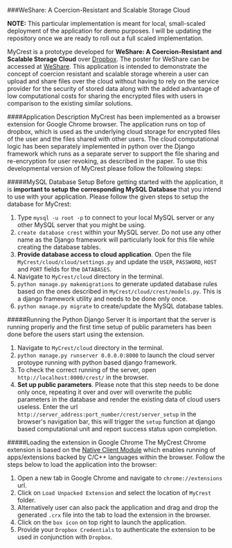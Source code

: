 ###WeShare: A Coercion-Resistant and Scalable Storage Cloud

**NOTE:** This particular implementation is meant for local, small-scaled deployment of the application for demo purposes. I will be updating the repository once we are ready to roll out a full scaled implementation.

MyCrest is a prototype developed for **WeShare: A Coercion-Resistant and Scalable Storage Cloud** over [Dropbox](http://www.dropbox.com). The poster for WeShare can be accessed at [WeShare](http://www.ieee-security.org/TC/SP2015/posters/paper_8.pdf). This application is intended to demonstrate the concept of coercion resistant and scalable storage wherein a user can upload and share files over the cloud without having to rely on the service provider for the security of stored data along with the added advantage of low computational costs for sharing the encrypted files with users in comparison to the existing similar solutions.

####Application Description
MyCrest has been implemented as a browser extension for Google Chrome browser. The application runs on top of dropbox, which is used as the underlying cloud storage for encrypted files of the user and the files shared with other users. 
The cloud computational logic has been separately implemented in python over the Django framework which runs as a separate server to support the file sharing and re-encryption for user revoking, as described in the paper.
To use this developmental version of MyCrest please follow the following steps:

#####MySQL Database Setup
Before getting started with the application, it is **important to setup the corresponding MySQL Database** that you intend to use with your application. Please follow the given steps to setup the database for MyCrest:

1. Type `mysql -u root -p` to connect to your local MySQL server or any other MySQL server that you might be using.
2. `create database crest` within your MySQL server. Do not use any other name as the Django framework will particularly look for this file while creating the database tables.
3. **Provide database access to cloud application**. Open the file `MyCrest/cloud/cloud/settings.py` and update the `USER`, `PASSWORD`, `HOST` and `PORT` fields for the `DATABASES`.
4. Navigate to `MyCrest/cloud` directory in the terminal.
5. `python manage.py makemigrations` to generate updated database rules based on the ones described in `MyCrest/cloud/crest/models.py`. This is a django framework utility and needs to be done only once.
6. `python manage.py migrate` to create/update the MySQL database tables.

#####Running the Python Django Server
It is important that the server is running properly and the first time setup of public parameters has been done before the users start using the extension.

1. Navigate to `MyCrest/cloud` directory in the terminal.
2. `python manage.py runserver 0.0.0.0:8000` to launch the cloud server protoype running with python based django framework.
3. To check the correct running of the server, open `http://localhost:8000/crest/` in the browser.
4. **Set up public parameters**. Please note that this step needs to be done only once, repeating it over and over will overwrite the public parameters in the database and render the existing data of cloud users useless. Enter the url `http://server_address:port_number/crest/server_setup` in the browser's navigation bar, this will trigger the `setup` function at django based computational unit and report success status upon completion.

#####Loading the extension in Google Chrome
The MyCrest Chrome extension is based on the [Native Client Module](https://developer.chrome.com/native-client) which enables running of apps/extensions backed by C/C++ languages within the browser. Follow the steps below to load the application into the browser:

1. Open a new tab in Google Chrome and navigate to `chrome://extensions` url.
2. Click on `Load Unpacked Extension` and select the location of `MyCrest` folder.
3. Alternatively user can also pack the application and drag and drop the generated `.crx` file into the tab to load the extension in the browser.
4. Click on the `box icon` on top right to launch the application.
5. Provide your `Dropbox Credentials` to authenticate the extension to be used in conjunction with `Dropbox`.